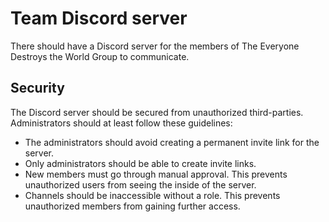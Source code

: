# Team Discord server
There should have a Discord server for the members of The Everyone Destroys the World Group to communicate.

## Security
The Discord server should be secured from unauthorized third-parties. Administrators should at least follow these guidelines:
* The administrators should avoid creating a permanent invite link for the server.
* Only administrators should be able to create invite links.
* New members must go through manual approval. This prevents unauthorized users from seeing the inside of the server.
* Channels should be inaccessible without a role. This prevents unauthorized members from gaining further access.
